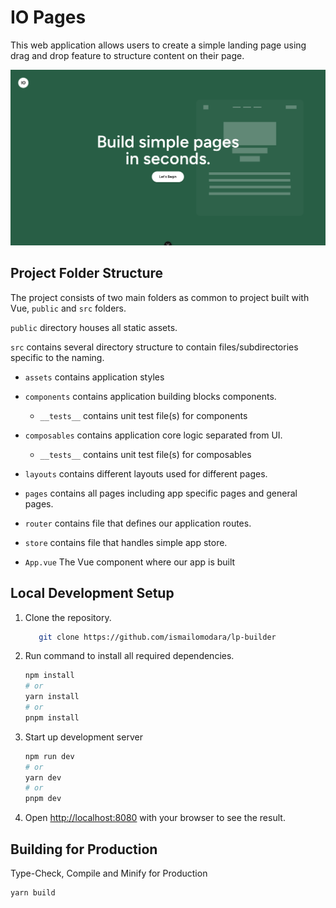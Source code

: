 # IO Pages

This web application allows users to create a simple landing page using drag and drop feature to structure content on their page.

![alt text](public/card.png)

## Project Folder Structure
The project consists of two main folders as common to project built with Vue, `public` and `src` folders.

`public` directory houses all static assets.

`src` contains several directory structure to contain files/subdirectories specific to the naming.

- `assets` contains application styles

- `components` contains application building blocks components.
  - `__tests__` contains unit test file(s) for components

- `composables` contains application core logic separated from UI.
  - `__tests__` contains unit test file(s) for composables

- `layouts` contains different layouts used for different pages.

- `pages` contains all pages including app specific pages and general pages.

- `router` contains file that defines our application routes.
 
- `store` contains file that handles simple app store.

- `App.vue` The Vue component where our app is built

## Local Development Setup

1. Clone the repository.
   ```bash 
      git clone https://github.com/ismailomodara/lp-builder
   ```
2. Run command to install all required dependencies.
    ```bash
    npm install
    # or
    yarn install
    # or
    pnpm install
    ```
3. Start up development server
    ```bash
    npm run dev
    # or
    yarn dev
    # or
    pnpm dev
    ```
4. Open [http://localhost:8080](http://localhost:8080) with your browser to see the result.

## Building for Production
Type-Check, Compile and Minify for Production

```bash
yarn build
```
